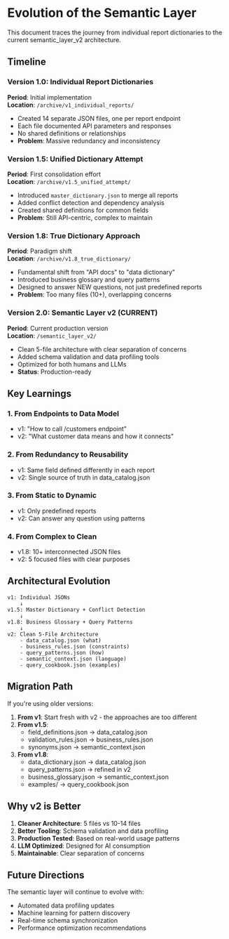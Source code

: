 # Evolution of the Semantic Layer

This document traces the journey from individual report dictionaries to the current semantic_layer_v2 architecture.

## Timeline

### Version 1.0: Individual Report Dictionaries
**Period**: Initial implementation  
**Location**: `/archive/v1_individual_reports/`

- Created 14 separate JSON files, one per report endpoint
- Each file documented API parameters and responses
- No shared definitions or relationships
- **Problem**: Massive redundancy and inconsistency

### Version 1.5: Unified Dictionary Attempt
**Period**: First consolidation effort  
**Location**: `/archive/v1.5_unified_attempt/`

- Introduced `master_dictionary.json` to merge all reports
- Added conflict detection and dependency analysis
- Created shared definitions for common fields
- **Problem**: Still API-centric, complex to maintain

### Version 1.8: True Dictionary Approach
**Period**: Paradigm shift  
**Location**: `/archive/v1.8_true_dictionary/`

- Fundamental shift from "API docs" to "data dictionary"
- Introduced business glossary and query patterns
- Designed to answer NEW questions, not just predefined reports
- **Problem**: Too many files (10+), overlapping concerns

### Version 2.0: Semantic Layer v2 (CURRENT)
**Period**: Current production version  
**Location**: `/semantic_layer_v2/`

- Clean 5-file architecture with clear separation of concerns
- Added schema validation and data profiling tools
- Optimized for both humans and LLMs
- **Status**: Production-ready

## Key Learnings

### 1. From Endpoints to Data Model
- v1: "How to call /customers endpoint"
- v2: "What customer data means and how it connects"

### 2. From Redundancy to Reusability
- v1: Same field defined differently in each report
- v2: Single source of truth in data_catalog.json

### 3. From Static to Dynamic
- v1: Only predefined reports
- v2: Can answer any question using patterns

### 4. From Complex to Clean
- v1.8: 10+ interconnected JSON files
- v2: 5 focused files with clear purposes

## Architectural Evolution

```
v1: Individual JSONs
    ↓
v1.5: Master Dictionary + Conflict Detection
    ↓
v1.8: Business Glossary + Query Patterns
    ↓
v2: Clean 5-File Architecture
    - data_catalog.json (what)
    - business_rules.json (constraints)
    - query_patterns.json (how)
    - semantic_context.json (language)
    - query_cookbook.json (examples)
```

## Migration Path

If you're using older versions:

1. **From v1**: Start fresh with v2 - the approaches are too different
2. **From v1.5**: 
   - field_definitions.json → data_catalog.json
   - validation_rules.json → business_rules.json
   - synonyms.json → semantic_context.json
3. **From v1.8**:
   - data_dictionary.json → data_catalog.json
   - query_patterns.json → refined in v2
   - business_glossary.json → semantic_context.json
   - examples/ → query_cookbook.json

## Why v2 is Better

1. **Cleaner Architecture**: 5 files vs 10-14 files
2. **Better Tooling**: Schema validation and data profiling
3. **Production Tested**: Based on real-world usage patterns
4. **LLM Optimized**: Designed for AI consumption
5. **Maintainable**: Clear separation of concerns

## Future Directions

The semantic layer will continue to evolve with:
- Automated data profiling updates
- Machine learning for pattern discovery
- Real-time schema synchronization
- Performance optimization recommendations
